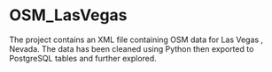 # OSM_LasVegas

The project contains an XML file containing OSM data for Las Vegas , Nevada. The data has been cleaned using Python then exported to PostgreSQL tables and further explored.
